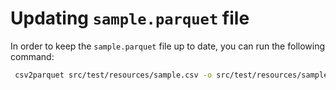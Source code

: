 # Updating `sample.parquet` file

In order to keep the `sample.parquet` file up to date, you can run the following command:

```bash
 csv2parquet src/test/resources/sample.csv -o src/test/resources/sample.parquet
```
